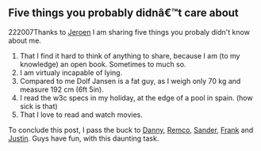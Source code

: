 <article><h1>Five things you probably didnâ€™t care about</h1><time><span class="day">2</span><span class="month">2</span><span class="year">2007</span></time>Thanks to <a href="http://blog.leenarts.net/" title="jeroen leenarts">Jeroen</a> I am sharing five things you probaly didn't know about me.<ol><li>That I find it hard to think of anything to share, because I am (to my knowledge) an open book. Sometimes to much so.</li><li>I am virtualy incapable of lying.</li><li>Compared to me Dolf Jansen is a fat guy, as I weigh only 70 kg and measure 192 cm (6ft 5in).</li><li>I read the w3c specs in my holiday, at the edge of a pool in spain. (how sick is that)</li><li>That I love to read and watch movies.</li></ol>To conclude this post, I pass the buck to <a href="http://www.blog.dannynet.net/" title="danny's blog">Danny</a>, <a href="http://blog.remvee.net/" title="remco">Remco</a>, <a href="http://sanderspies.blogspot.com/" title="sander">Sander</a>, <a href="http://usability.blieb.nl/index.php" title="Frank">Frank</a> and <a href="http://juice10.com/blog/" title="justin">Justin</a>. Guys have fun, with this daunting task.</article>